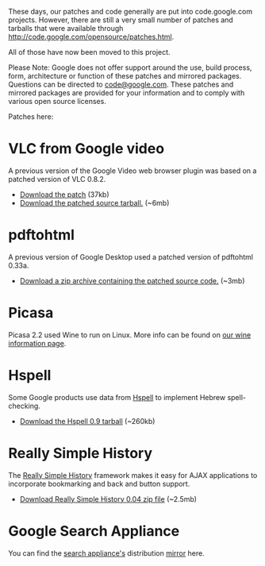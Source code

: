 These days, our patches and code generally are put into code.google.com projects. However, there are still a  very small number of patches and tarballs that were available through http://code.google.com/opensource/patches.html.

All of those have now been moved to this project.

Please Note: Google does not offer support around the use, build process, form, architecture or function of these patches and mirrored packages. Questions can be directed to code@google.com. These patches and mirrored packages are provided for your information and to comply with various open source licenses.

Patches here:

# VLC from Google video #
A previous version of the Google Video web browser plugin was based on a patched version of VLC 0.8.2.

  * [Download the patch](http://google-older-mirrored-patches.googlecode.com/files/vlc-diff.txt) (37kb)
  * [Download the patched source tarball.](http://google-older-mirrored-patches.googlecode.com/files/vlc-rev10995-google.tar.gz) (~6mb)

# pdftohtml #
A previous version of Google Desktop used a patched version of pdftohtml 0.33a.

  * [Download a zip archive containing the patched source code.](http://google-older-mirrored-patches.googlecode.com/files/pdftohtml-0.33a-google.zip) (~3mb)

# Picasa #
Picasa 2.2 used Wine to run on Linux.  More info can be found on [our wine information page](Wine.md).

# Hspell #
Some Google products use data from [Hspell](http://ivrix.org.il/projects/spell-checker/) to implement Hebrew spell-checking.

  * [Download the Hspell 0.9 tarball](http://google-older-mirrored-patches.googlecode.com/files/hspell-0.9.tar.gz) (~260kb)

# Really Simple History #
The [Really Simple History](http://codinginparadise.org/projects/dhtml_history/) framework makes it easy for AJAX applications to incorporate bookmarking and back and button support.

  * [Download Really Simple History 0.04 zip file](http://google-older-mirrored-patches.googlecode.com/files/really_simple_history_0.04.zip) (~2.5mb)

# Google Search Appliance #

You can find the [search appliance's](http://www.google.com/enterprise/index.html) distribution [mirror](https://code.google.com/p/google-search-appliance-mirror/) here.